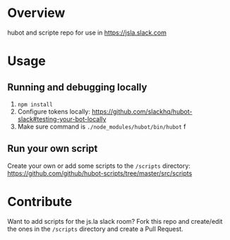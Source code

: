 # Overview

hubot and scripte repo for use in https://jsla.slack.com


# Usage

## Running and debugging locally

1. `npm install`
2. Configure tokens locally: https://github.com/slackhq/hubot-slack#testing-your-bot-locally
3. Make sure command is `./node_modules/hubot/bin/hubot` f

## Run your own script
Create your own or add some scripts to the `/scripts` directory: https://github.com/github/hubot-scripts/tree/master/src/scripts


# Contribute
Want to add scripts for the js.la slack room? Fork this repo and create/edit the ones in the `/scripts` directory and create a Pull Request.
